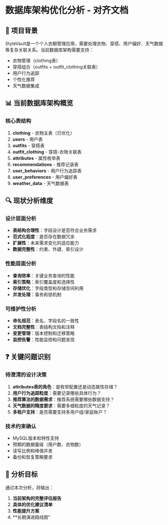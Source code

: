 # 数据库架构优化分析 - 对齐文档

## 🎯 项目背景

StyleVault是一个个人衣橱管理应用，需要处理衣物、穿搭、用户偏好、天气数据等复杂关联关系。当前数据库架构需要支持：
- 衣物管理（clothing表）
- 穿搭组合（outfits + outfit_clothing关联表）
- 用户行为追踪
- 个性化推荐
- 天气数据集成

## 📊 当前数据库架构概览

### 核心表结构
1. **clothing** - 衣物主表（已优化）
2. **users** - 用户表
3. **outfits** - 穿搭表
4. **outfit_clothing** - 穿搭-衣物关联表
5. **attributes** - 属性枚举表
6. **recommendations** - 推荐记录表
7. **user_behaviors** - 用户行为追踪表
8. **user_preferences** - 用户偏好表
9. **weather_data** - 天气数据表

## 🔍 现状分析维度

### 设计层面分析
- **表结构合理性**：字段设计是否符合业务需求
- **范式化程度**：是否存在数据冗余
- **扩展性**：未来需求变化的适应能力
- **数据完整性**：约束、外键、索引设计

### 性能层面分析
- **查询效率**：关键业务查询的性能
- **索引策略**：索引覆盖度和选择性
- **存储优化**：字段类型和存储空间利用
- **并发处理**：事务和锁机制

### 可维护性分析
- **命名规范**：表名、字段名的一致性
- **文档完整性**：表结构文档和注释
- **变更管理**：版本控制和迁移策略
- **监控告警**：性能监控和问题发现

## ❓ 关键问题识别

### 待澄清的设计决策
1. **attributes表的角色**：是枚举配置还是动态属性存储？
2. **用户行为追踪粒度**：需要记录哪些具体行为？
3. **推荐算法的数据需求**：推荐系统需要哪些数据支持？
4. **天气数据的精度要求**：需要多细粒度的天气记录？
5. **多租户支持**：是否需要支持多用户组/家庭账户？

### 技术约束确认
- MySQL版本和特性支持
- 预期的数据量级（用户数、衣物数）
- 读写比例和峰值并发
- 备份和恢复策略要求

## 🎯 分析目标

通过本次分析，将输出：
1. **当前架构的完整评估报告**
2. **具体的优化建议清单**
3. **性能提升方案**
4. **长期演进路线图"
